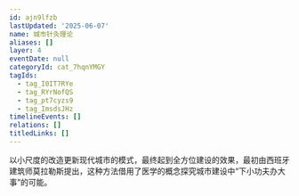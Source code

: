 ```yaml
---
id: ajn9lfzb
lastUpdated: '2025-06-07'
name: 城市针灸理论
aliases: []
layer: 4
eventDate: null
categoryId: cat_7hqnYMGY
tagIds:
  - tag_I0IT7RYe
  - tag_RYrNofQS
  - tag_pt7cyzs9
  - tag_ImsdsJHz
timelineEvents: []
relations: []
titledLinks: []
---
```

以小尺度的改造更新现代城市的模式，最终起到全方位建设的效果，最初由西班牙建筑师莫拉勒斯提出，这种方法借用了医学的概念探究城市建设中“下小功夫办大事”的可能。
